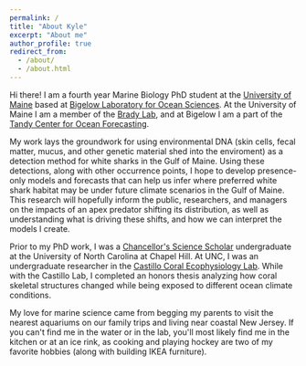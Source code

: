 ```yaml
---
permalink: /
title: "About Kyle"
excerpt: "About me"
author_profile: true
redirect_from: 
  - /about/
  - /about.html
---
```


Hi there! I am a fourth year Marine Biology PhD student at the [University of Maine](https://https://umaine.edu/) based at [Bigelow Laboratory for Ocean Sciences](https://www.bigelow.org/). At the University of Maine I am a member of the [Brady Lab](https://umaine.edu/bradylab/), and at Bigelow I am a part of the [Tandy Center for Ocean Forecasting](https://www.bigelow.org/services/ocean-forecasting/). 

My work lays the groundwork for using environmental DNA (skin cells, fecal matter, mucus, and other genetic material shed into the enviroment) as a detection method for white sharks in the Gulf of Maine. Using these detections, along with other occurrence points, I hope to develop presence-only models and forecasts that can help us infer where preferred white shark habitat may be under future climate scenarios in the Gulf of Maine. This research will hopefully inform the public, researchers, and managers on the impacts of an apex predator shifting its distribution, as well as understanding what is driving these shifts, and how we can interpret the models I create.

Prior to my PhD work, I was a [Chancellor's Science Scholar](https://chancellorssciencescholars.unc.edu/) undergraduate at the University of North Carolina at Chapel Hill. At UNC, I was an undergraduate researcher in the [Castillo Coral Ecophysiology Lab](https://castillolab.web.unc.edu/). While with the Castillo Lab, I completed an honors thesis analyzing how coral skeletal structures changed while being exposed to different ocean climate conditions.

My love for marine science came from begging my parents to visit the nearest aquariums on our family trips and living near coastal New Jersey. If you can't find me in the water or in the lab, you'll most likely find me in the kitchen or at an ice rink, as cooking and playing hockey are two of my favorite hobbies (along with building IKEA furniture).
